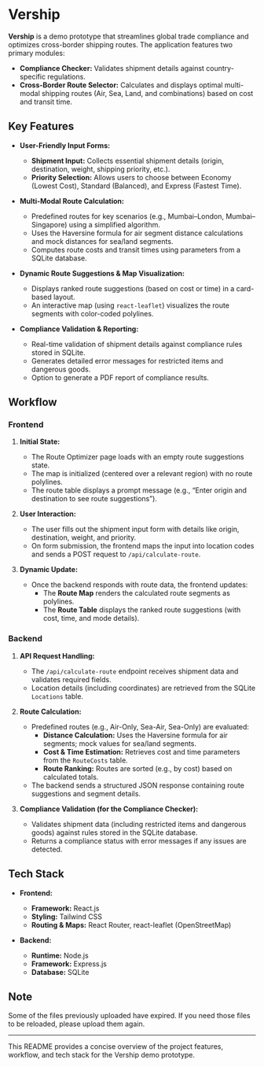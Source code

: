 # Vership


**Vership** is a demo prototype that streamlines global trade compliance and optimizes cross-border shipping routes. The application features two primary modules:

- **Compliance Checker:** Validates shipment details against country-specific regulations.
- **Cross-Border Route Selector:** Calculates and displays optimal multi-modal shipping routes (Air, Sea, Land, and combinations) based on cost and transit time.

## Key Features

- **User-Friendly Input Forms:**  
  - **Shipment Input:** Collects essential shipment details (origin, destination, weight, shipping priority, etc.).  
  - **Priority Selection:** Allows users to choose between Economy (Lowest Cost), Standard (Balanced), and Express (Fastest Time).

- **Multi-Modal Route Calculation:**  
  - Predefined routes for key scenarios (e.g., Mumbai–London, Mumbai–Singapore) using a simplified algorithm.
  - Uses the Haversine formula for air segment distance calculations and mock distances for sea/land segments.
  - Computes route costs and transit times using parameters from a SQLite database.

- **Dynamic Route Suggestions & Map Visualization:**  
  - Displays ranked route suggestions (based on cost or time) in a card-based layout.
  - An interactive map (using `react-leaflet`) visualizes the route segments with color-coded polylines.

- **Compliance Validation & Reporting:**  
  - Real-time validation of shipment details against compliance rules stored in SQLite.
  - Generates detailed error messages for restricted items and dangerous goods.
  - Option to generate a PDF report of compliance results.

## Workflow

### Frontend

1. **Initial State:**  
   - The Route Optimizer page loads with an empty route suggestions state.
   - The map is initialized (centered over a relevant region) with no route polylines.
   - The route table displays a prompt message (e.g., “Enter origin and destination to see route suggestions”).

2. **User Interaction:**  
   - The user fills out the shipment input form with details like origin, destination, weight, and priority.
   - On form submission, the frontend maps the input into location codes and sends a POST request to `/api/calculate-route`.

3. **Dynamic Update:**  
   - Once the backend responds with route data, the frontend updates:
     - The **Route Map** renders the calculated route segments as polylines.
     - The **Route Table** displays the ranked route suggestions (with cost, time, and mode details).

### Backend

1. **API Request Handling:**  
   - The `/api/calculate-route` endpoint receives shipment data and validates required fields.
   - Location details (including coordinates) are retrieved from the SQLite `Locations` table.

2. **Route Calculation:**  
   - Predefined routes (e.g., Air-Only, Sea-Air, Sea-Only) are evaluated:
     - **Distance Calculation:** Uses the Haversine formula for air segments; mock values for sea/land segments.
     - **Cost & Time Estimation:** Retrieves cost and time parameters from the `RouteCosts` table.
     - **Route Ranking:** Routes are sorted (e.g., by cost) based on calculated totals.
   - The backend sends a structured JSON response containing route suggestions and segment details.

3. **Compliance Validation (for the Compliance Checker):**  
   - Validates shipment data (including restricted items and dangerous goods) against rules stored in the SQLite database.
   - Returns a compliance status with error messages if any issues are detected.

## Tech Stack

- **Frontend:**  
  - **Framework:** React.js  
  - **Styling:** Tailwind CSS  
  - **Routing & Maps:** React Router, react-leaflet (OpenStreetMap)

- **Backend:**  
  - **Runtime:** Node.js  
  - **Framework:** Express.js  
  - **Database:** SQLite  

## Note

Some of the files previously uploaded have expired. If you need those files to be reloaded, please upload them again.

---

This README provides a concise overview of the project features, workflow, and tech stack for the Vership demo prototype.
